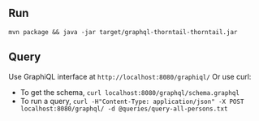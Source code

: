 ## Run
`mvn package && java -jar target/graphql-thorntail-thorntail.jar`

## Query
Use GraphiQL interface at `http://localhost:8080/graphiql/`
Or use curl:
- To get the schema, `curl localhost:8080/graphql/schema.graphql`
- To run a query, `curl -H"Content-Type: application/json" -X POST localhost:8080/graphql/ -d @queries/query-all-persons.txt`